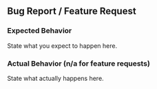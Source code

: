 ## Bug Report / Feature Request

### Expected Behavior 

State what you expect to happen here.

### Actual Behavior (n/a for feature requests)

State what actually happens here.